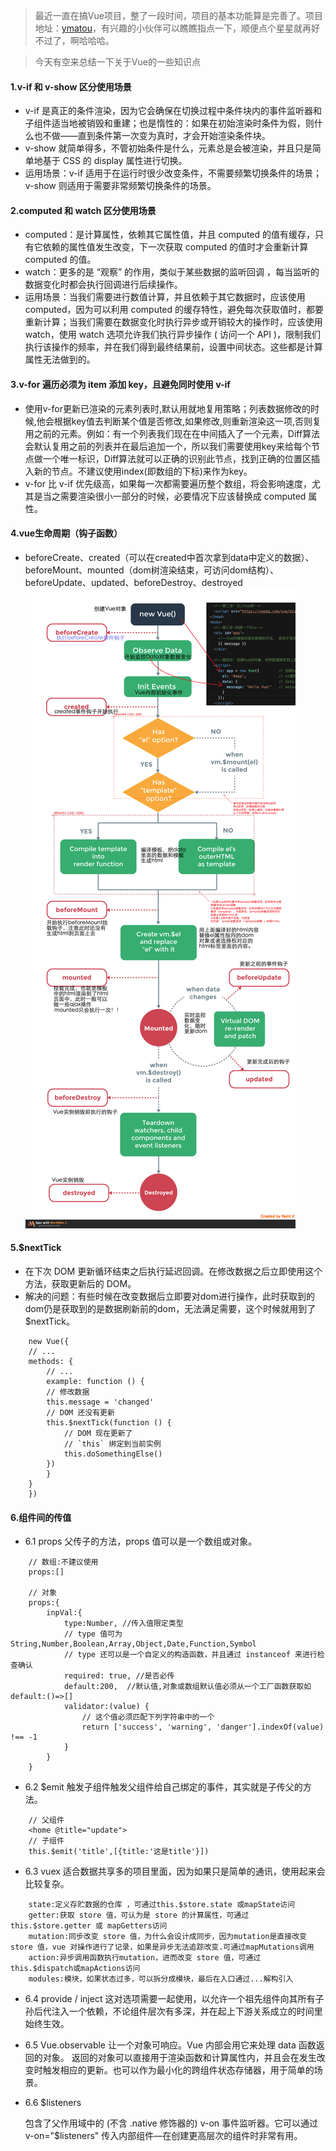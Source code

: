 > 最近一直在搞Vue项目，整了一段时间，项目的基本功能算是完善了。项目地址：[ymatou](https://github.com/ShowBamboo/ymatou)，有兴趣的小伙伴可以瞧瞧指点一下，顺便点个星星就再好不过了，啊哈哈哈。

> 今天有空来总结一下关于Vue的一些知识点

#### 1.v-if 和 v-show 区分使用场景
- v-if 是真正的条件渲染，因为它会确保在切换过程中条件块内的事件监听器和子组件适当地被销毁和重建；也是惰性的：如果在初始渲染时条件为假，则什么也不做——直到条件第一次变为真时，才会开始渲染条件块。
- v-show 就简单得多，不管初始条件是什么，元素总是会被渲染，并且只是简单地基于 CSS 的 display 属性进行切换。
- 运用场景：v-if 适用于在运行时很少改变条件，不需要频繁切换条件的场景；v-show 则适用于需要非常频繁切换条件的场景。

#### 2.computed 和 watch 区分使用场景
- computed：是计算属性，依赖其它属性值，并且 computed 的值有缓存，只有它依赖的属性值发生改变，下一次获取 computed 的值时才会重新计算 computed 的值。
- watch：更多的是 “观察” 的作用，类似于某些数据的监听回调 ，每当监听的数据变化时都会执行回调进行后续操作。
- 运用场景：当我们需要进行数值计算，并且依赖于其它数据时，应该使用 computed，因为可以利用 computed 的缓存特性，避免每次获取值时，都要重新计算；当我们需要在数据变化时执行异步或开销较大的操作时，应该使用 watch，使用 watch 选项允许我们执行异步操作 ( 访问一个 API )，限制我们执行该操作的频率，并在我们得到最终结果前，设置中间状态。这些都是计算属性无法做到的。

#### 3.v-for 遍历必须为 item 添加 key，且避免同时使用 v-if
- 使用v-for更新已渲染的元素列表时,默认用就地复用策略；列表数据修改的时候,他会根据key值去判断某个值是否修改,如果修改,则重新渲染这一项,否则复用之前的元素。例如：有一个列表我们现在在中间插入了一个元素，Diff算法会默认复用之前的列表并在最后追加一个，所以我们需要使用key来给每个节点做一个唯一标识，Diff算法就可以正确的识别此节点，找到正确的位置区插入新的节点。不建议使用index(即数组的下标)来作为key。
- v-for 比 v-if 优先级高，如果每一次都需要遍历整个数组，将会影响速度，尤其是当之需要渲染很小一部分的时候，必要情况下应该替换成 computed 属性。

#### 4.vue生命周期（钩子函数）
- beforeCreate、created（可以在created中首次拿到data中定义的数据）、beforeMount、mounted（dom树渲染结束，可访问dom结构）、beforeUpdate、updated、beforeDestroy、destroyed 
![img](../img/vue-生命周期.png)

#### 5.$nextTick
- 在下次 DOM 更新循环结束之后执行延迟回调。在修改数据之后立即使用这个方法，获取更新后的 DOM。
- 解决的问题：有些时候在改变数据后立即要对dom进行操作，此时获取到的dom仍是获取到的是数据刷新前的dom，无法满足需要，这个时候就用到了$nextTick。
```
    new Vue({
    // ...
    methods: {
        // ...
        example: function () {
        // 修改数据
        this.message = 'changed'
        // DOM 还没有更新
        this.$nextTick(function () {
            // DOM 现在更新了
            // `this` 绑定到当前实例
            this.doSomethingElse()
        })
        }
    }
    })
```

#### 6.组件间的传值
- 6.1 props
父传子的方法，props 值可以是一个数组或对象。
```
    // 数组:不建议使用
    props:[]

    // 对象
    props:{
        inpVal:{
            type:Number, //传入值限定类型
            // type 值可为String,Number,Boolean,Array,Object,Date,Function,Symbol
            // type 还可以是一个自定义的构造函数，并且通过 instanceof 来进行检查确认
            required: true, //是否必传
            default:200,  //默认值,对象或数组默认值必须从一个工厂函数获取如 default:()=>[]
            validator:(value) {
                // 这个值必须匹配下列字符串中的一个
                return ['success', 'warning', 'danger'].indexOf(value) !== -1
            }
        }
    }
```

- 6.2 $emit
触发子组件触发父组件给自己绑定的事件，其实就是子传父的方法。
```
    // 父组件
    <home @title="update">
    // 子组件
    this.$emit('title',[{title:'这是title'}])
```

- 6.3 vuex
适合数据共享多的项目里面，因为如果只是简单的通讯，使用起来会比较复杂。
```
    state:定义存贮数据的仓库 ，可通过this.$store.state 或mapState访问
    getter:获取 store 值，可认为是 store 的计算属性，可通过this.$store.getter 或 mapGetters访问
    mutation:同步改变 store 值，为什么会设计成同步，因为mutation是直接改变 store 值，vue 对操作进行了记录，如果是异步无法追踪改变.可通过mapMutations调用
    action:异步调用函数执行mutation，进而改变 store 值，可通过 this.$dispatch或mapActions访问
    modules:模块，如果状态过多，可以拆分成模块，最后在入口通过...解构引入
```

- 6.4 provide / inject
这对选项需要一起使用，以允许一个祖先组件向其所有子孙后代注入一个依赖，不论组件层次有多深，并在起上下游关系成立的时间里始终生效。

- 6.5 Vue.observable
让一个对象可响应。Vue 内部会用它来处理 data 函数返回的对象。
返回的对象可以直接用于渲染函数和计算属性内，并且会在发生改变时触发相应的更新。也可以作为最小化的跨组件状态存储器，用于简单的场景。

- 6.6 $listeners

    包含了父作用域中的 (不含 .native 修饰器的) v-on 事件监听器。它可以通过 v-on="$listeners" 传入内部组件—在创建更高层次的组件时非常有用。